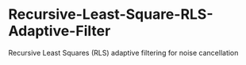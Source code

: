 # Recursive-Least-Square-RLS-Adaptive-Filter
Recursive Least Squares (RLS) adaptive filtering for noise cancellation
